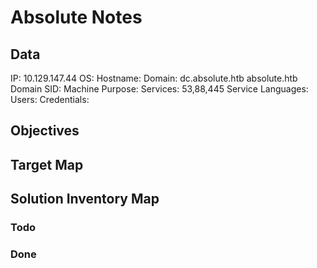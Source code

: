 # Absolute Notes

## Data 

IP: 10.129.147.44
OS: 
Hostname: 
Domain:  dc.absolute.htb absolute.htb
Domain SID:
Machine Purpose: 
Services: 53,88,445
Service Languages:
Users: 
Credentials:

## Objectives

## Target Map

## Solution Inventory Map


### Todo 


### Done
      

